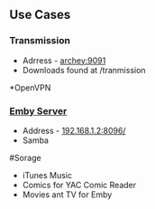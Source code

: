 <!-- --- title: Archey -->
  

## Use Cases  
### Transmission  
* Adrress - [archey:9091 ](http://archey:9091/transmission/web/#upload )  
* Downloads found at /tranmission  


*OpenVPN  
### [Emby Server](/Archey/Emby)  
* Address - [192.168.1.2:8096/](http://192.168.1.2:8096/web/home.html)  
* Samba  

#Sorage  
* iTunes Music  
* Comics for YAC Comic Reader  
* Movies ant TV for Emby  